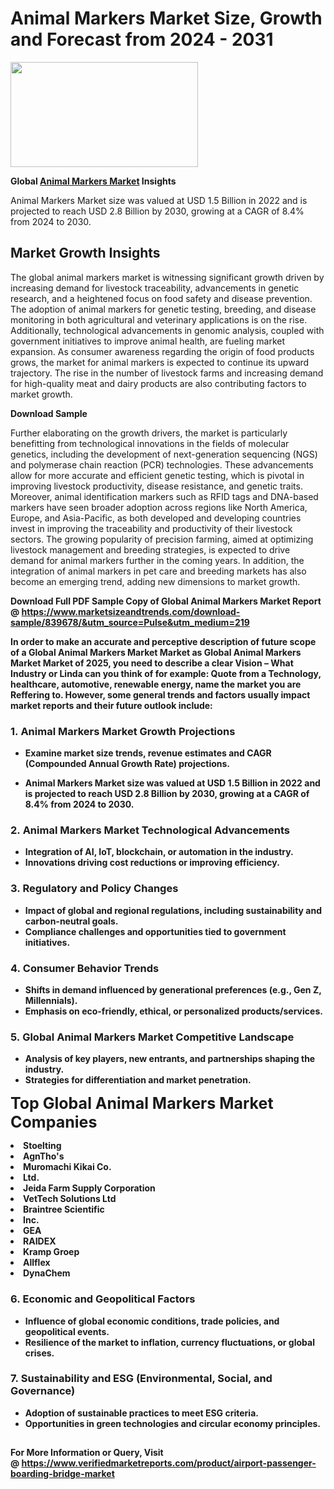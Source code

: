 <H1>Animal Markers Market Size, Growth and Forecast from 2024 - 2031</H1><img class="aligncenter size-medium wp-image-584254" src="https://thirdeyenews.in/wp-content/uploads/2024/09/Global-Market-Research-300x168.jpeg" alt="" width="300" height="168" /><p><strong>Global&nbsp;<a href="https://www.marketsizeandtrends.com/download-sample/839678/&amp;utm_source=Pulse&amp;utm_medium=219">Animal Markers Market</a> Insights</strong></p><p>Animal Markers Market size was valued at USD 1.5 Billion in 2022 and is projected to reach USD 2.8 Billion by 2030, growing at a CAGR of 8.4% from 2024 to 2030.</p><p><h2>Market Growth Insights</h2> <p>The global animal markers market is witnessing significant growth driven by increasing demand for livestock traceability, advancements in genetic research, and a heightened focus on food safety and disease prevention. The adoption of animal markers for genetic testing, breeding, and disease monitoring in both agricultural and veterinary applications is on the rise. Additionally, technological advancements in genomic analysis, coupled with government initiatives to improve animal health, are fueling market expansion. As consumer awareness regarding the origin of food products grows, the market for animal markers is expected to continue its upward trajectory. The rise in the number of livestock farms and increasing demand for high-quality meat and dairy products are also contributing factors to market growth.</p> <p><strong>Download Sample</strong></p> <p>Further elaborating on the growth drivers, the market is particularly benefitting from technological innovations in the fields of molecular genetics, including the development of next-generation sequencing (NGS) and polymerase chain reaction (PCR) technologies. These advancements allow for more accurate and efficient genetic testing, which is pivotal in improving livestock productivity, disease resistance, and genetic traits. Moreover, animal identification markers such as RFID tags and DNA-based markers have seen broader adoption across regions like North America, Europe, and Asia-Pacific, as both developed and developing countries invest in improving the traceability and productivity of their livestock sectors. The growing popularity of precision farming, aimed at optimizing livestock management and breeding strategies, is expected to drive demand for animal markers further in the coming years. In addition, the integration of animal markers in pet care and breeding markets has also become an emerging trend, adding new dimensions to market growth.</p> <p><strong></p><p><span class=""><strong>Download Full PDF Sample Copy of Global Animal Markers Market Report</strong> @ <a href="https://www.marketsizeandtrends.com/download-sample/839678/&amp;utm_source=Pulse&amp;utm_medium=219" target="_blank">https://www.marketsizeandtrends.com/download-sample/839678/&amp;utm_source=Pulse&amp;utm_medium=219</a></span></p><p>In order to make an accurate and perceptive description of future scope of a Global&nbsp;Animal Markers Market Market as Global&nbsp;Animal Markers Market Market of 2025, you need to describe a clear Vision &ndash; What Industry or Linda can you think of for example: Quote from a Technology, healthcare, automotive, renewable energy, name the market you are Reffering to. However, some general trends and factors usually impact market reports and their future outlook include:</p><h3>1.&nbsp;<strong>Animal Markers Market Growth Projections</strong></h3><ul><li>Examine market size trends, revenue estimates and CAGR (Compounded Annual Growth Rate) projections.</li><li><p>Animal Markers Market size was valued at USD 1.5 Billion in 2022 and is projected to reach USD 2.8 Billion by 2030, growing at a CAGR of 8.4% from 2024 to 2030.</p></li></ul><h3>2.&nbsp;<strong>Animal Markers Market Technological Advancements</strong></h3><ul><li>Integration of AI, IoT, blockchain, or automation in the industry.</li><li>Innovations driving cost reductions or improving efficiency.</li></ul><h3>3.&nbsp;<strong>Regulatory and Policy Changes</strong></h3><ul><li>Impact of global and regional regulations, including sustainability and carbon-neutral goals.</li><li>Compliance challenges and opportunities tied to government initiatives.</li></ul><h3>4.&nbsp;<strong>Consumer Behavior Trends</strong></h3><ul><li>Shifts in demand influenced by generational preferences (e.g., Gen Z, Millennials).</li><li>Emphasis on eco-friendly, ethical, or personalized products/services.</li></ul><h3>5.&nbsp;<strong>Global Animal Markers Market Competitive Landscape</strong></h3><ul><li>Analysis of key players, new entrants, and partnerships shaping the industry.</li><li>Strategies for differentiation and market penetration.</li></ul><p data-pm-slice="1 1 []"><span style="color: inherit; font-family: inherit; font-size: 25px;">Top Global Animal Markers Market Companies</span></p><div class="" data-test-id=""><p><li>Stoelting</li><li> AgnTho's</li><li> Muromachi Kikai Co.</li><li> Ltd.</li><li> Jeida Farm Supply Corporation</li><li> VetTech Solutions Ltd</li><li> Braintree Scientific</li><li> Inc.</li><li> GEA</li><li> RAIDEX</li><li> Kramp Groep</li><li> Allflex</li><li> DynaChem</li></p></div><h3>6.&nbsp;<strong>Economic and Geopolitical Factors</strong></h3><ul><li>Influence of global economic conditions, trade policies, and geopolitical events.</li><li>Resilience of the market to inflation, currency fluctuations, or global crises.</li></ul><h3>7.&nbsp;<strong>Sustainability and ESG (Environmental, Social, and Governance)</strong></h3><ul><li>Adoption of sustainable practices to meet ESG criteria.</li><li>Opportunities in green technologies and circular economy principles.</li></ul><h2><strong style="font-size: 14px;">For More Information or Query, Visit @&nbsp;</strong><a style="background-color: #ffffff; font-size: 14px;" href="https://www.marketsizeandtrends.com/report/animal-markers-market/" target="_blank">https://www.verifiedmarketreports.com/product/airport-passenger-boarding-bridge-market</a></h2>
